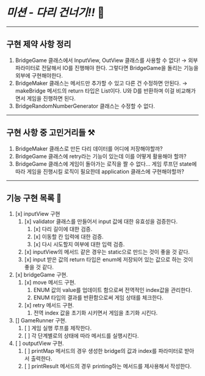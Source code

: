 # *미션 - 다리 건너기!!* 🌉

---

## 구현 제약 사항 정리 
1. BridgeGame 클래스에서 InputView, OutView 클래스를 사용할 수 없다! 
   &rarr; 외부 파라미터로 전달해서 IO를 진행해야 한다. 그렇다면 BridgeGame을 돌리는 기능을 외부에 구현해야한다.
2. BridgeMaker 클래스는 메서드만 추가할 수 있고 다른 건 수정하면 안된다. 
   &rarr; makeBridge 메서드의 return 타입은 List<String>이다. U와 D를 반환하며 이걸 비교해가면서 게임을 진행하면 된다.
3. BridgeRandomNumberGenerator 클래스는 수정할 수 없다.

---
## 구현 사항 중 고민거리들 ⚒️️
1. BridgeMaker 클래스로 만든 다리 데이터를 어디에 저장해야할까?
2. BridgeGame 클래스에 retry라는 기능이 있는데 이를 어떻게 활용해야 할까?
3. BridgeGame 클래스에 게임이 돌아가는 로직을 짤 수 없다... 게임 루프던 state에 따라 게임을 진행시킬 로직이 필요한데 application 클래스에 구현해야할까?

---

## 기능 구현 목록 🚀
1. [x] inputView 구현
   1. [x] validator 클래스를 만들어서 input 값에 대한 유효성을 검증한다. 
      1. [x] 다리 길이에 대한 검증.
      2. [x] 이동할 칸 입력에 대한 검증.
      3. [x] 다시 시도할지 여부에 대한 입력 검증.
   2. [x] inputView의 메서드 같은 경우는 static으로 만드는 것이 좋을 것 같다. 
   3. [x] input 받은 값의 return 타입은 enum에 저장되어 있는 값으로 하는 것이 좋을 것 같다.
2. [x] bridgeGame 구현.
   1. [x] move 메서드 구현.
      1. ENUM 값의 value를 업데이트 함으로써 전역적인 index값을 관리한다.
      2. ENUM 타입의 결과를 반환함으로써 게임 상태를 체크한다.
   2. [x] retry 메서드 구현.
      1. 전역 index 값을 초기화 시키면서 게임을 초기화 시킨다.
3. [] GameRunner 구현.
   1. [ ] 게임 실행 루프를 제작한다.
   2. [ ] 각 단계별로의 상태에 따라 메서드를 실행시킨다.
4. [ ] outputView 구현.
   1. [ ] printMap 메서드의 경우 생성한 bridge의 값과 index를 파라미터로 받아서 출력한다.
   2. [ ] printResult 메서드의 경우 printing하는 메서드를 제사용해서 작성한다. 
